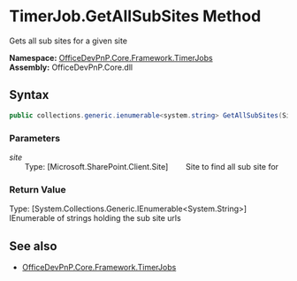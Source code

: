 # TimerJob.GetAllSubSites Method  
Gets all sub sites for a given site  

**Namespace:** [OfficeDevPnP.Core.Framework.TimerJobs](OfficeDevPnP.Core.Framework.TimerJobs.md)  
**Assembly:** OfficeDevPnP.Core.dll  
## Syntax
```C#
public collections.generic.ienumerable<system.string> GetAllSubSites(Site site)
```
### Parameters
*site*  
&emsp;&emsp;Type: [Microsoft.SharePoint.Client.Site] 
&emsp;&emsp;Site to find all sub site for  
  
### Return Value
Type: [System.Collections.Generic.IEnumerable<System.String>]  
IEnumerable of strings holding the sub site urls

## See also
- [OfficeDevPnP.Core.Framework.TimerJobs](OfficeDevPnP.Core.Framework.TimerJobs.md)
